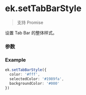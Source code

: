 # ek.setTabBarStyle

> <Icon type="success" /> 支持 Promise

设置 Tab Bar 的整体样式。

### 参数

<Props :data="props" options />

### Example

```ts
ek.setTabBarStyle({
  color: '#fff',
  selectedColor: '#1989fa',
  backgroundColor: '#000'
})
```

<script setup>
const props = [
    {
        name: "color", 
        type: "string",
        default: "",
        required: false, 
        desc: "Tab Bar 的文字颜色，必须是 16 进制格式", 
        version: "0.1.0"
    },
    {
        name: "selectedColor", 
        type: "string",
        default: "",
        required: false, 
        desc: "Tab Bar 的文字选中时的颜色，必须是 16 进制格式", 
        version: "0.1.0"
    },
    {
        name: "backgroundColor", 
        type: "string",
        default: "",
        required: false, 
        desc: "Tab Bar 的背景颜色，必须是 16 进制格式", 
        version: "0.1.0"
    },
    {
        name: "borderStyle", 
        type: "string",
        default: "",
        required: false, 
        desc: "Tab Bar 的上边框线条颜色，只支持 white / black", 
        version: "0.1.0"
    },
]
</script>
